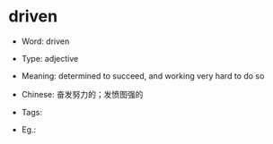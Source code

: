 # driven

- Word: driven

- Type: adjective
- Meaning: determined to succeed, and working very hard to do so
- Chinese: 奋发努力的；发愤图强的
- Tags: 
- Eg.: 

